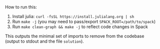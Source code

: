 How to run this:

1. Install julia: `curl -fsSL https://install.julialang.org | sh`
2. Run `make -j` (you may need to pass/export `SPACK_ROOT=/path/to/spack`)
3. Run `make clean-graph && make -j` to reflect code changes in Spack

This outputs the minimal set of imports to remove from the codebase (output to
stdout and the file `solution`).


